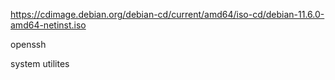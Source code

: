 https://cdimage.debian.org/debian-cd/current/amd64/iso-cd/debian-11.6.0-amd64-netinst.iso

openssh

system utilites
